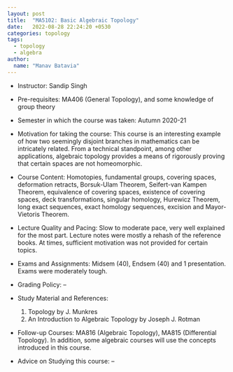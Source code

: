 ```yaml
---
layout: post
title:  "MA5102: Basic Algebraic Topology"
date:   2022-08-28 22:24:20 +0530
categories: topology
tags:
  - topology
  - algebra
author:
  name: "Manav Batavia"
---
```


- Instructor: Sandip Singh

- Pre-requisites: MA406 (General Topology), and some knowledge of group theory

- Semester in which the course was taken: Autumn 2020-21

- Motivation for taking the course: This course is an interesting example of how two seemingly disjoint branches in mathematics can be intricately related. From a technical standpoint, among other applications, algebraic topology provides a means of rigorously proving that certain spaces are not homeomorphic.

- Course Content: Homotopies, fundamental groups, covering spaces, deformation retracts, Borsuk-Ulam Theorem, Seifert-van Kampen Theorem, equivalence of covering spaces, existence of covering spaces, deck transformations, singular homology, Hurewicz Theorem, long exact sequences, exact homology sequences, excision and Mayor-Vietoris Theorem.

- Lecture Quality and Pacing: Slow to moderate pace, very well explained for the most part. Lecture notes were mostly a rehash of the reference books. At times, sufficient motivation was not provided for certain topics.

- Exams and Assignments: Midsem (40), Endsem (40) and 1 presentation. Exams were moderately tough.

- Grading Policy: –

- Study Material and References: 
    1. Topology by J. Munkres 
    2. An Introduction to Algebraic Topology by Joseph J. Rotman

- Follow-up Courses: MA816 (Algebraic Topology), MA815 (Differential Topology). In addition, some algebraic courses will use the concepts introduced in this course.

- Advice on Studying this course: –

